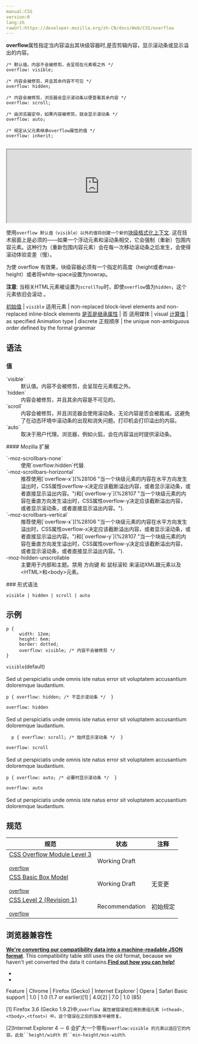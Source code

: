 ```yaml
---
manual:CSS
version:0
lang:zh
rawUrl:https://developer.mozilla.org/zh-CN/docs/Web/CSS/overflow
---
```






**overflow**属性指定当内容溢出其块级容器时,是否剪辑内容，显示滚动条或显示溢出的内容。






```
/* 默认值。内容不会被修剪，会呈现在元素框之外 */
overflow: visible;

/* 内容会被修剪，并且其余内容不可见 */
overflow: hidden;

/* 内容会被修剪，浏览器会显示滚动条以便查看其余内容 */
overflow: scroll;

/* 由浏览器定夺，如果内容被修剪，就会显示滚动条 */
overflow: auto;

/* 规定从父元素继承overflow属性的值 */
overflow: inherit;


```


<iframe src='https://mdn.mozillademos.org/zh-CN/docs/Web/CSS/overflow$samples/overflow?revision=1323907' width='100%' height='200'></iframe>



使用`overflow 默认值（visible）以外的值将创建一个新的`[块级格式化上下文](%31432 "CSS/block_formatting_context"). 这在技术层面上是必须的——如果一个浮动元素和滚动条相交，它会强制（重新）包围内容元素。这种行为（重新包围内容元素）会在每一次移动滚动条之后发生，会使得滚动体验变差（慢）。



为使 overflow 有效果，块级容器必须有一个指定的高度（height或者max-height）或者将white-space设置为nowrap。



**注意**: 当相关HTML元素被设置为`scrollTop`时，即使`overflow`值为`hidden`，这个元素依旧会滚动 。



[初始值](%28302 "") | `visible` 
适用元素 | non-replaced block-level elements and non-replaced inline-block elements 
[是否是继承属性](%28299 "") | 否 
适用媒体 | visual 
[计算值](%28304 "") | as specified 
Animation type | discrete 
正规顺序 | the unique non-ambiguous order defined by the formal grammar 


## 语法<a name="语法"></a>





### 值<a name="值"></a>
<dl><dt id=''>`visible`</dt><dd>默认值。内容不会被修剪，会呈现在元素框之外。</dd><dt id=''>`hidden`</dt><dd>内容会被修剪，并且其余内容是不可见的。</dd><dt id=''>`scroll`</dt><dd>内容会被修剪，并且浏览器会使用滚动条，无论内容是否会被裁减。这避免了在动态环境中滚动条的出现和消失问题。打印机会打印溢出的内容。</dd><dt id=''>`auto`</dt><dd>取决于用户代理。浏览器，例如火狐，会在内容溢出时提供滚动条。</dd></dl>
#### Mozilla 扩展<a name="Mozilla_扩展"></a>
<dl><dt id=''>`-moz-scrollbars-none`<i></i></dt><dd>使用`overflow:hidden`代替.</dd><dt id=''>`-moz-scrollbars-horizontal`<i></i></dt><dd>推荐使用[`overflow-x`](%28106 "当一个块级元素的内容在水平方向发生溢出时，CSS属性overflow-x决定应该截断溢出内容，或者显示滚动条，或者直接显示溢出内容。")和[`overflow-y`](%28107 "当一个块级元素的内容在垂直方向发生溢出时，CSS属性overflow-y决定应该截断溢出内容，或者显示滚动条，或者直接显示溢出内容。").</dd><dt id=''>`-moz-scrollbars-vertical`<i></i></dt><dd>推荐使用[`overflow-x`](%28106 "当一个块级元素的内容在水平方向发生溢出时，CSS属性overflow-x决定应该截断溢出内容，或者显示滚动条，或者直接显示溢出内容。")和[`overflow-y`](%28107 "当一个块级元素的内容在垂直方向发生溢出时，CSS属性overflow-y决定应该截断溢出内容，或者显示滚动条，或者直接显示溢出内容。").</dd><dt id=''>-moz-hidden-unscrollable<i></i></dt><dd>主要用于内部和主题。禁用 方向键 和 鼠标滚轮 来滚动XML跟元素以及&lt;HTML&gt;和&lt;body&gt;元素。</dd></dl>
### 形式语法<a name="形式语法"></a>

```
visible | hidden | scroll | auto
```

## 示例<a name="示例"></a>

```
p {  
     width: 12em;
     height: 6em;
     border: dotted;
     overflow: visible; /* 内容不会被修剪 */ 
}
```








`visible`(default)<br></br>Sed ut perspiciatis unde omnis iste natus error sit voluptatem accusantium doloremque laudantium.


```
p { overflow: hidden; /* 不显示滚动条 */  }
```



`overflow: hidden`<br></br>Sed ut perspiciatis unde omnis iste natus error sit voluptatem accusantium doloremque laudantium.


```
  p { overflow: scroll; /* 始终显示滚动条 */  }
```



`overflow: scroll`<br></br>Sed ut perspiciatis unde omnis iste natus error sit voluptatem accusantium doloremque laudantium.


```
p { overflow: auto; /* 必要时显示滚动条 */  }
```



`overflow: auto`<br></br>Sed ut perspiciatis unde omnis iste natus error sit voluptatem accusantium doloremque laudantium.


## 规范<a name="规范"></a>

规范 | 状态 | 注释 
 ---  |  ---  |  ---  | 
[CSS Overflow Module Level 3<br></br><small>overflow</small>](%31433 "") | Working Draft |  
[CSS Basic Box Model<br></br><small>overflow</small>](%31434 "") | Working Draft | 无变更 
[CSS Level 2 (Revision 1)<br></br><small>overflow</small>](%31435 "") | Recommendation | 初始规定 


## 浏览器兼容性<a name="浏览器兼容性"></a>


**[We&#39;re converting our compatibility data into a machine-readable JSON format](%3344 "")**. This compatibility table still uses the old format, because we haven&#39;t yet converted the data it contains.**[Find out how you can help!](%3392 "")**


* 
* 

Feature | Chrome | Firefox (Gecko) | Internet Explorer | Opera | Safari 
Basic support | 1.0 | 1.0 (1.7 or earlier)[1] | 4.0[2] | 7.0 | 1.0 (85) 





[1] Firefox 3.6 (Gecko 1.9.2)中,`overflow 属性被错误地应用到表组元素（<thead>,<tbody>,<tfoot>）中。这个错误在之后的版本中被修复。`



[2]Internet Explorer 4 － 6 会扩大一个带有`overflow:visible 的元素以适应它的内容。此处``height/width 的``min-height/min-width`.


## <a name="See_also"></a>





### <a name=".E5.8F.82.E8.A7.81"></a>



